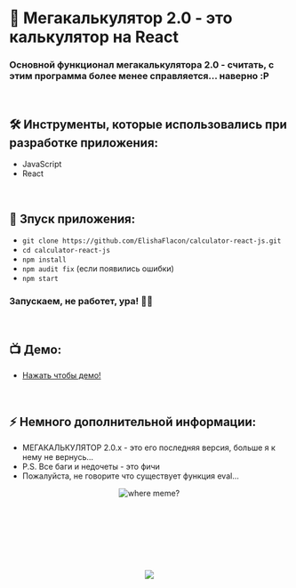 <h1> 
     🔢 Мегакалькулятор 2.0 - это калькулятор на React
</h1>

<h3>
Основной функционал мегакалькулятора 2.0 - считать, с этим программа более менее справляется... наверно :P
</h3>


</br>



<h2>
  🛠️ Инструменты, которые использовались при разработке приложения:
</h2>

- JavaScript
- React




</br>



<h2>
  🚀 Зпуск приложения:
</h2>

- `git clone https://github.com/ElishaFlacon/calculator-react-js.git`
- `cd calculator-react-js`
- `npm install`
- `npm audit fix` (если появились ошибки)
- `npm start`
<h3>
    Запускаем, не работет, ура! 🗿🚬
</h3>



</br>



<h2>
 📺 Демо:
</h2>

- <a href="https://elishaflacon.github.io/calculator-react-js/">Нажать чтобы демо!</a>



</br>



<h2>
⚡ Немного дополнительной информации:
</h2>

- МЕГАКАЛЬКУЛЯТОР 2.0.x - это его последняя версия, больше я к нему не вернусь...
- P.S. Все баги и недочеты - это фичи
- Пожалуйста, не говорите что существует функция eval...
<p align="center">
  <img src="https://user-images.githubusercontent.com/83610362/231182748-43a598d7-03fe-4c02-b885-b00e69b2a4ff.png" alt="where meme?"/>
</p>



<br/>
<br/>
<br/>
<br/>
<br/>
<br/>



<p align="center">
  <img src="https://capsule-render.vercel.app/api?type=waving&color=d179b8&height=64&section=footer"/>
</p>
